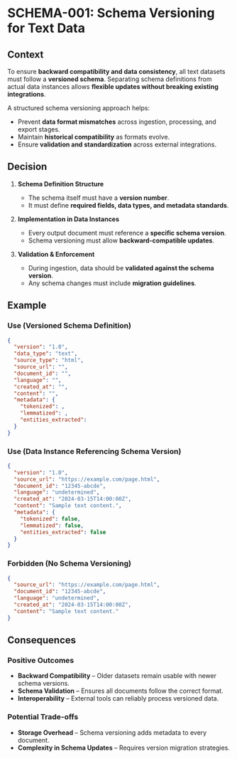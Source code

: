 # SCHEMA-001: Schema Versioning for Text Data

## Context

To ensure **backward compatibility and data consistency**, all text datasets must follow a **versioned schema**. Separating schema definitions from actual data instances allows **flexible updates without breaking existing integrations**.

A structured schema versioning approach helps:
- Prevent **data format mismatches** across ingestion, processing, and export stages.
- Maintain **historical compatibility** as formats evolve.
- Ensure **validation and standardization** across external integrations.

## Decision

1. **Schema Definition Structure**
   - The schema itself must have a **version number**.
   - It must define **required fields, data types, and metadata standards**.

2. **Implementation in Data Instances**
   - Every output document must reference a **specific schema version**.
   - Schema versioning must allow **backward-compatible updates**.

3. **Validation & Enforcement**
   - During ingestion, data should be **validated against the schema version**.
   - Any schema changes must include **migration guidelines**.

## Example

### Use (Versioned Schema Definition)
```json
{
  "version": "1.0",
  "data_type": "text",
  "source_type": "html",
  "source_url": "",
  "document_id": "",
  "language": "",
  "created_at": "",
  "content": "",
  "metadata": {
    "tokenized": ,
    "lemmatized": ,
    "entities_extracted": 
  }
}
```

### Use (Data Instance Referencing Schema Version)
```json
{
  "version": "1.0",
  "source_url": "https://example.com/page.html",
  "document_id": "12345-abcde",
  "language": "undetermined",
  "created_at": "2024-03-15T14:00:00Z",
  "content": "Sample text content.",
  "metadata": {
    "tokenized": false,
    "lemmatized": false,
    "entities_extracted": false
  }
}
```

### Forbidden (No Schema Versioning)
```json
{
  "source_url": "https://example.com/page.html",
  "document_id": "12345-abcde",
  "language": "undetermined",
  "created_at": "2024-03-15T14:00:00Z",
  "content": "Sample text content."
}
```

## Consequences

### **Positive Outcomes**
- **Backward Compatibility** – Older datasets remain usable with newer schema versions.
- **Schema Validation** – Ensures all documents follow the correct format.
- **Interoperability** – External tools can reliably process versioned data.

### **Potential Trade-offs**
- **Storage Overhead** – Schema versioning adds metadata to every document.
- **Complexity in Schema Updates** – Requires version migration strategies.
